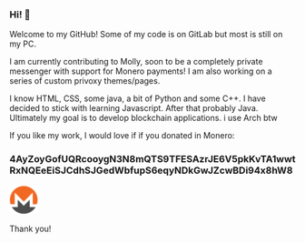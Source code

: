 ### Hi! 👋


Welcome to my GitHub! Some of my code is on GitLab but most is still on my PC.

I am currently contributing to Molly, soon to be a completely private messenger with support for Monero payments!
I am also working on a series of custom privoxy themes/pages.

I know HTML, CSS, some java, a bit of Python and some C++. I have decided to stick with learning Javascript. After that probably Java.
Ultimately my goal is to develop blockchain applications.
i use Arch btw

If you like my work, I would love if if you donated in Monero:
<h3>4AyZoyGofUQRcooygN3N8mQTS9TFESAzrJE6V5pkKvTA1wwtRxNQEeEiSJCdhSJGedWbfupS6eqyNDkGwJZcwBDi94x8hW8</h3><img src="https://github.com/Seb3thehacker/seb3thehacker/blob/main/monero.png" width="50" height="50">

Thank you!
